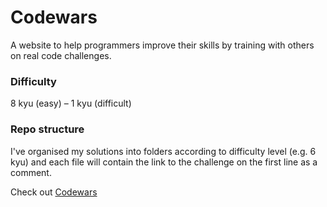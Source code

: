 # Codewars
A website to help programmers improve their skills by training with others on real code challenges.

### Difficulty
8 kyu (easy) – 1 kyu (difficult)

### Repo structure
I've organised my solutions into folders according to difficulty level (e.g. 6 kyu) 
and each file will contain the link to the challenge on the first line as a comment.

Check out [Codewars](https://www.codewars.com/)
